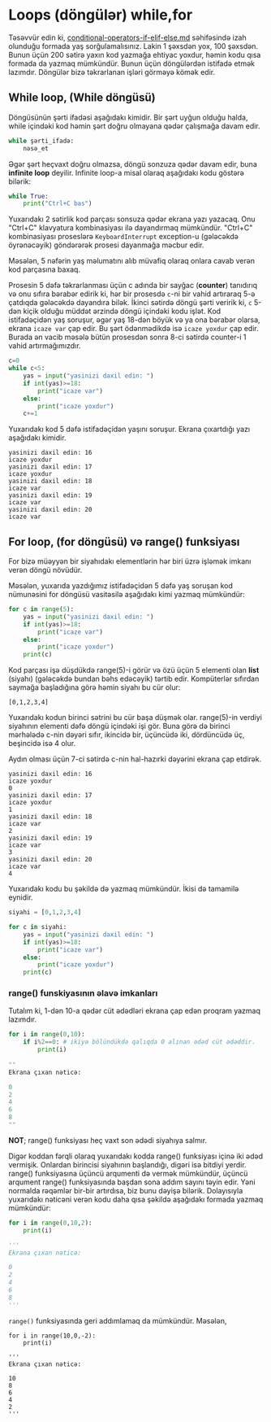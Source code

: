 # Loops (döngülər) while,for

Təsəvvür edin ki, [conditional-operators-if-elif-else.md](conditional-operators-if-elif-else.md "mention") səhifəsində izah olunduğu formada yaş sorğulamalısınız. Lakin 1 şəxsdən yox, 100 şəxsdən. Bunun üçün 200 sətirə yaxın kod yazmağa ehtiyac yoxdur, həmin kodu qısa formada da yazmaq mümkündür. Bunun üçün döngülərdən istifadə etmək lazımdır. Döngülər bizə təkrarlanan işləri görməyə kömək edir.

## While loop, (While döngüsü)

&#x20;Döngüsünün şərti ifadəsi aşağıdakı kimidir. Bir şərt uyğun olduğu halda, while içindəki kod  həmin şərt doğru olmayana qədər çalışmağa davam edir.

```python
while şərti_ifadə:
    nəsə_et
```

Əgər şərt heçvaxt doğru olmazsa, döngü sonzuza qədər davam edir, buna **infinite loop** deyilir. Infinite loop-a misal olaraq aşağıdakı kodu göstərə bilərik:

```python
while True:
    print("Ctrl+C bas")
```

Yuxarıdakı 2 sətirlik kod parçası sonsuza qədər ekrana yazı yazacaq. Onu "Ctrl+C" klavyatura kombinasiyası ilə dayandırmaq mümkündür. "Ctrl+C" kombinasiyası proseslərə `KeyboardInterrupt` exception-u (gələcəkdə öyrənəcəyik) göndərərək prosesi dayanmağa məcbur edir.

Məsələn, 5 nəfərin yaş məlumatını alıb müvafiq olaraq onlara cavab verən kod parçasına baxaq.

Prosesin 5 dəfə təkrarlanması üçün c adında bir sayğac (**counter**) tanıdırıq və onu sıfıra bərabər edirik ki, hər bir prosesdə `c`-ni bir vahid artıraraq 5-ə çatdıqda gələcəkdə dayandıra bilək. İkinci sətirdə döngü şərti veririk ki, `c` 5-dən kiçik olduğu müddət ərzində döngü içindəki kodu işlət. Kod istifadəçidən yaş soruşur, əgər yaş 18-dən böyük və ya ona bərabər olarsa, ekrana `icaze var` çap edir. Bu şərt ödənmədikdə isə `icaze yoxdur` çap edir. Burada ən vacib məsələ bütün prosesdən sonra 8-ci sətirdə counter-i 1 vahid artırmağımızdır.

```python
c=0
while c<5:
    yas = input("yasinizi daxil edin: ")
    if int(yas)>=18:
        print("icaze var")
    else:
        print("icaze yoxdur")
    c+=1
```

Yuxarıdakı kod 5 dəfə istifadəçidən yaşını soruşur. Ekrana çıxartdığı yazı aşağıdakı kimidir.

```
yasinizi daxil edin: 16
icaze yoxdur
yasinizi daxil edin: 17
icaze yoxdur
yasinizi daxil edin: 18
icaze var
yasinizi daxil edin: 19
icaze var
yasinizi daxil edin: 20
icaze var
```

## For loop, (for döngüsü) və range() funksiyası

For bizə müəyyən bir siyahıdakı elementlərin hər biri üzrə işləmək imkanı verən döngü növüdür.

Məsələn, yuxarıda yazdığımız istifadəçidən 5 dəfə yaş soruşan kod nümunəsini for döngüsü vasitəsilə aşağıdakı kimi yazmaq mümkündür:

```python
for c in range(5):
    yas = input("yasinizi daxil edin: ")
    if int(yas)>=18:
        print("icaze var")
    else:
        print("icaze yoxdur")
    print(c)
```

Kod parçası işə düşdükdə range(5)-i görür və özü üçün 5 elementi olan **list** (siyahı) (gələcəkdə bundan bəhs edəcəyik) tərtib edir. Kompüterlər sıfırdan saymağa başladığına görə həmin siyahı bu cür olur:

```
[0,1,2,3,4]
```

Yuxarıdakı kodun birinci sətrini bu cür başa düşmək olar. range(5)-in verdiyi siyahının elementi dəfə döngü içindəki işi gör. Buna görə də birinci mərhələdə c-nin dəyəri sıfır, ikincidə bir, üçüncüdə iki, dördüncüdə üç, beşincidə isə 4 olur.

Aydın olması üçün 7-ci sətirdə c-nin hal-hazırki dəyərini ekrana çap etdirək.

```
yasinizi daxil edin: 16
icaze yoxdur
0
yasinizi daxil edin: 17
icaze yoxdur
1
yasinizi daxil edin: 18
icaze var
2
yasinizi daxil edin: 19
icaze var
3
yasinizi daxil edin: 20
icaze var
4
```

Yuxarıdakı kodu bu şəkildə də yazmaq mümkündür. İkisi də tamamilə eynidir.

```python
siyahi = [0,1,2,3,4]

for c in siyahi:
    yas = input("yasinizi daxil edin: ")
    if int(yas)>=18:
        print("icaze var")
    else:
        print("icaze yoxdur")
    print(c)
```

### range() funskiyasının əlavə imkanları

Tutalım ki, 1-dən 10-a qədər cüt ədədləri ekrana çap edən proqram yazmaq lazımdır.

```python
for i in range(0,10):
    if i%2==0: # ikiyə bölündükdə qalıqda 0 alınan ədəd cüt ədəddir.
        print(i)
        
""
Ekrana çıxan nəticə:

0
2
4
6
8
""
```

**NOT**; range() funksiyası heç vaxt son ədədi siyahıya salmır.

Digər koddan fərqli olaraq yuxarıdakı kodda range() funksiyası içinə iki ədəd vermişik. Onlardan birincisi siyahının başlandığı, digəri isə bitdiyi yerdir. range() funksiyasına üçüncü arqumenti də vermək mümkündür, üçüncü arqument range() funksiyasında başdan sona addım sayını təyin edir. Yəni normalda rəqəmlər bir-bir artırdısa, biz bunu dəyişə bilərik. Dolayısıyla yuxarıdakı nəticəni verən kodu daha qısa şəkildə aşağıdakı formada yazmaq mümkündür:

```python
for i in range(0,10,2):
    print(i)

''' 
Ekrana çıxan nəticə:

0
2
4
6
8
'''
```

`range()` funksiyasında  geri addımlamaq da mümkündür. Məsələn,

```
for i in range(10,0,-2):
    print(i)

''' 
Ekrana çıxan nəticə:

10
8
6
4
2
'''
```



